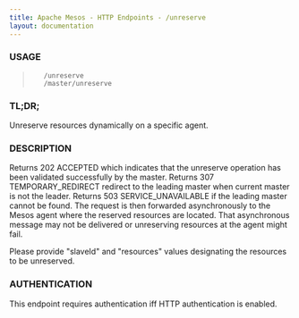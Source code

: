 ```yaml
---
title: Apache Mesos - HTTP Endpoints - /unreserve
layout: documentation
---
```

<!--- This is an automatically generated file. DO NOT EDIT! --->

### USAGE ###
>        /unreserve
>        /master/unreserve

### TL;DR; ###
Unreserve resources dynamically on a specific agent.

### DESCRIPTION ###
Returns 202 ACCEPTED which indicates that the unreserve
operation has been validated successfully by the master.
Returns 307 TEMPORARY_REDIRECT redirect to the leading master when
current master is not the leader.
Returns 503 SERVICE_UNAVAILABLE if the leading master cannot be
found.
The request is then forwarded asynchronously to the Mesos
agent where the reserved resources are located.
That asynchronous message may not be delivered or
unreserving resources at the agent might fail.

Please provide "slaveId" and "resources" values designating
the resources to be unreserved.


### AUTHENTICATION ###
This endpoint requires authentication iff HTTP authentication is
enabled.